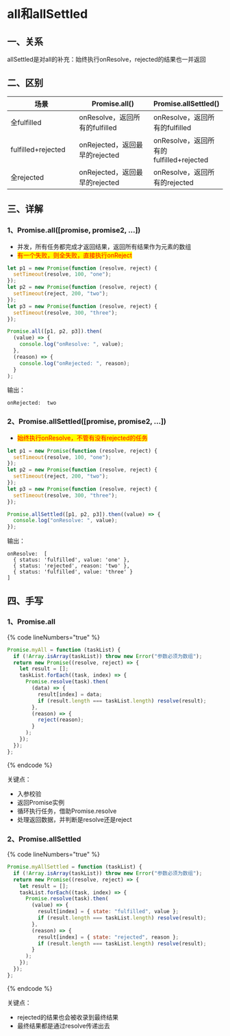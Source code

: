 # all和allSettled

## 一、关系

allSettled是对all的补充：始终执行onResolve，rejected的结果也一并返回



## 二、区别

<table><thead><tr><th width="178.33333333333331">场景</th><th width="278">Promise.all()</th><th>Promise.allSettled()</th></tr></thead><tbody><tr><td>全fulfilled</td><td>onResolve，返回所有的fulfilled</td><td>onResolve，返回所有的fulfilled</td></tr><tr><td>fulfilled+rejected</td><td>onRejected，返回最早的rejected</td><td>onResolve，返回所有的fulfilled+rejected</td></tr><tr><td>全rejected</td><td>onRejected，返回最早的rejected</td><td>onResolve，返回所有的rejected</td></tr></tbody></table>

## 三、详解

### 1、Promise.all(\[promise, promise2, ...])

* 并发，所有任务都完成才返回结果，返回所有结果作为元素的数组
* <mark style="color:red;">有一个失败，则全失败，直接执行onReject</mark>

```javascript
let p1 = new Promise(function (resolve, reject) {
  setTimeout(resolve, 100, "one");
});
let p2 = new Promise(function (resolve, reject) {
  setTimeout(reject, 200, "two");
});
let p3 = new Promise(function (resolve, reject) {
  setTimeout(resolve, 300, "three");
});

Promise.all([p1, p2, p3]).then(
  (value) => {
    console.log("onResolve: ", value);
  },
  (reason) => {
    console.log("onRejected: ", reason);
  }
);
```

输出：

```
onRejected:  two
```

### 2、Promise.allSettled(\[promise, promise2, ...])

* <mark style="color:red;">始终执行onResolve，不管有没有rejected的任务</mark>

```javascript
let p1 = new Promise(function (resolve, reject) {
  setTimeout(resolve, 100, "one");
});
let p2 = new Promise(function (resolve, reject) {
  setTimeout(reject, 200, "two");
});
let p3 = new Promise(function (resolve, reject) {
  setTimeout(resolve, 300, "three");
});

Promise.allSettled([p1, p2, p3]).then((value) => {
  console.log("onResolve: ", value);
});
```

输出：

```
onResolve:  [
  { status: 'fulfilled', value: 'one' },
  { status: 'rejected', reason: 'two' },
  { status: 'fulfilled', value: 'three' }
]
```



## 四、手写

### 1、Promise.all

{% code lineNumbers="true" %}
```javascript
Promise.myAll = function (taskList) {
  if (!Array.isArray(taskList)) throw new Error("参数必须为数组");
  return new Promise((resolve, reject) => {
    let result = [];
    taskList.forEach((task, index) => {
      Promise.resolve(task).then(
        (data) => {
          result[index] = data;
          if (result.length === taskList.length) resolve(result);
        },
        (reason) => {
          reject(reason);
        }
      );
    });
  });
};
```
{% endcode %}

关键点：

* 入参校验
* 返回Promise实例
* 循环执行任务，借助Promise.resolve
* 处理返回数据，并判断是resolve还是reject

### 2、Promise.allSettled

{% code lineNumbers="true" %}
```javascript
Promise.myAllSettled = function (taskList) {
  if (!Array.isArray(taskList)) throw new Error("参数必须为数组");
  return new Promise((resolve, reject) => {
    let result = [];
    taskList.forEach((task, index) => {
      Promise.resolve(task).then(
        (value) => {
          result[index] = { state: "fulfilled", value };
          if (result.length === taskList.length) resolve(result);
        },
        (reason) => {
          result[index] = { state: "rejected", reason };
          if (result.length === taskList.length) resolve(result);
        }
      );
    });
  });
};
```
{% endcode %}

关键点：

* rejected的结果也会被收录到最终结果
* 最终结果都是通过resolve传递出去

